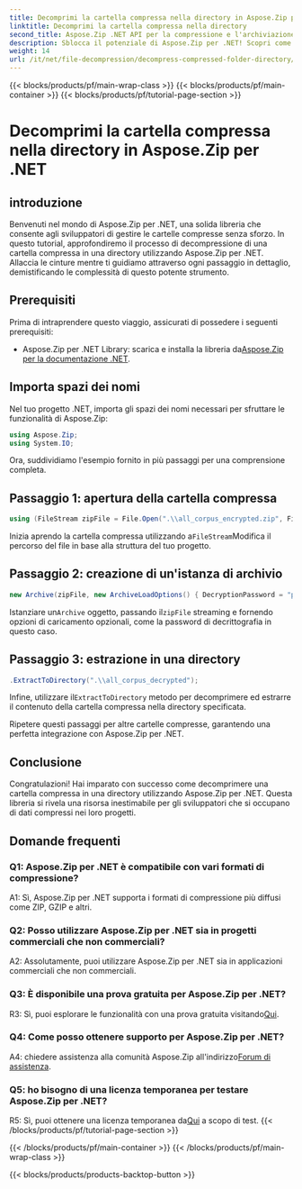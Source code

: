 ```yaml
---
title: Decomprimi la cartella compressa nella directory in Aspose.Zip per .NET
linktitle: Decomprimi la cartella compressa nella directory
second_title: Aspose.Zip .NET API per la compressione e l'archiviazione dei file
description: Sblocca il potenziale di Aspose.Zip per .NET! Scopri come decomprimere facilmente le cartelle con questa guida passo passo. Immergiti nel mondo della compressione ed estrazione senza soluzione di continuità.
weight: 14
url: /it/net/file-decompression/decompress-compressed-folder-directory/
---
```


{{< blocks/products/pf/main-wrap-class >}}
{{< blocks/products/pf/main-container >}}
{{< blocks/products/pf/tutorial-page-section >}}

# Decomprimi la cartella compressa nella directory in Aspose.Zip per .NET

## introduzione

Benvenuti nel mondo di Aspose.Zip per .NET, una solida libreria che consente agli sviluppatori di gestire le cartelle compresse senza sforzo. In questo tutorial, approfondiremo il processo di decompressione di una cartella compressa in una directory utilizzando Aspose.Zip per .NET. Allaccia le cinture mentre ti guidiamo attraverso ogni passaggio in dettaglio, demistificando le complessità di questo potente strumento.

## Prerequisiti

Prima di intraprendere questo viaggio, assicurati di possedere i seguenti prerequisiti:

-  Aspose.Zip per .NET Library: scarica e installa la libreria da[Aspose.Zip per la documentazione .NET](https://reference.aspose.com/zip/net/).

## Importa spazi dei nomi

Nel tuo progetto .NET, importa gli spazi dei nomi necessari per sfruttare le funzionalità di Aspose.Zip:

```csharp
using Aspose.Zip;
using System.IO;
```

Ora, suddividiamo l'esempio fornito in più passaggi per una comprensione completa.

## Passaggio 1: apertura della cartella compressa

```csharp
using (FileStream zipFile = File.Open(".\\all_corpus_encrypted.zip", FileMode.Open))
```

 Inizia aprendo la cartella compressa utilizzando a`FileStream`Modifica il percorso del file in base alla struttura del tuo progetto.

## Passaggio 2: creazione di un'istanza di archivio

```csharp
new Archive(zipFile, new ArchiveLoadOptions() { DecryptionPassword = "p@s$" })
```

 Istanziare un`Archive` oggetto, passando il`zipFile` streaming e fornendo opzioni di caricamento opzionali, come la password di decrittografia in questo caso.

## Passaggio 3: estrazione in una directory

```csharp
.ExtractToDirectory(".\\all_corpus_decrypted");
```

 Infine, utilizzare il`ExtractToDirectory` metodo per decomprimere ed estrarre il contenuto della cartella compressa nella directory specificata.

Ripetere questi passaggi per altre cartelle compresse, garantendo una perfetta integrazione con Aspose.Zip per .NET.

## Conclusione

Congratulazioni! Hai imparato con successo come decomprimere una cartella compressa in una directory utilizzando Aspose.Zip per .NET. Questa libreria si rivela una risorsa inestimabile per gli sviluppatori che si occupano di dati compressi nei loro progetti.

## Domande frequenti

### Q1: Aspose.Zip per .NET è compatibile con vari formati di compressione?

A1: Sì, Aspose.Zip per .NET supporta i formati di compressione più diffusi come ZIP, GZIP e altri.

### Q2: Posso utilizzare Aspose.Zip per .NET sia in progetti commerciali che non commerciali?

A2: Assolutamente, puoi utilizzare Aspose.Zip per .NET sia in applicazioni commerciali che non commerciali.

### Q3: È disponibile una prova gratuita per Aspose.Zip per .NET?

 R3: Sì, puoi esplorare le funzionalità con una prova gratuita visitando[Qui](https://releases.aspose.com/).

### Q4: Come posso ottenere supporto per Aspose.Zip per .NET?

 A4: chiedere assistenza alla comunità Aspose.Zip all'indirizzo[Forum di assistenza](https://forum.aspose.com/c/zip/37).

### Q5: ho bisogno di una licenza temporanea per testare Aspose.Zip per .NET?

 R5: Sì, puoi ottenere una licenza temporanea da[Qui](https://purchase.aspose.com/temporary-license/) a scopo di test.
{{< /blocks/products/pf/tutorial-page-section >}}

{{< /blocks/products/pf/main-container >}}
{{< /blocks/products/pf/main-wrap-class >}}

{{< blocks/products/products-backtop-button >}}
